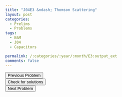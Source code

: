 ```yaml
---
title: "J04E3 &ndash; Thomson Scattering"
layout: post
categories:
  - Prelims
  - Problems
tags:
  - E&M
  - J04
  - Capacitors

permalink: /:categories/:year/:month/E3:output_ext
comments: false
---
```

<object data="2004J3E.pdf" type="application/pdf" width="100%" height="500"></object>

<div class='navbar'>
	<div float='left'><button onclick="window.location='E2.html'" >Previous Problem</button></div>
	<div float='center'><button onclick="window.location='https://princetonprelim.com/prelim/12/'">Check for solutions</button></div>
	<div float='right'><button onclick="window.location='Q1.html'" > Next Problem</button></div>
</div>
